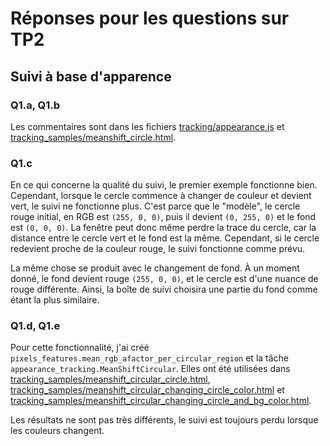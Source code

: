 # Réponses pour les questions sur TP2

## Suivi à base d'apparence

### Q1.a, Q1.b

Les commentaires sont dans les fichiers [tracking/appearance.js](./tracking/appearance.js) et [tracking_samples/meanshift_circle.html](./tracking_samples/meanshift_circle.html).

### Q1.c
En ce qui concerne la qualité du suivi, le premier exemple fonctionne bien.
Cependant, lorsque le cercle commence à changer de couleur et devient vert, le suivi ne fonctionne plus.
C'est parce que le "modèle", le cercle rouge initial, en RGB est `(255, 0, 0)`, puis il devient `(0, 255, 0)` et le fond est `(0, 0, 0)`.
La fenêtre peut donc même perdre la trace du cercle, car la distance entre le cercle vert et le fond est la même.
Cependant, si le cercle redevient proche de la couleur rouge, le suivi fonctionne comme prévu.

La même chose se produit avec le changement de fond. À un moment donné, le fond devient rouge `(255, 0, 0)`, et le cercle est d'une nuance de rouge différente.
Ainsi, la boîte de suivi choisira une partie du fond comme étant la plus similaire.

### Q1.d, Q1.e
Pour cette fonctionnalité, j'ai créé  `pixels_features.mean_rgb_afactor_per_circular_region` et la tâche `appearance_tracking.MeanShiftCircular`. Elles ont été utilisées dans [tracking_samples/meanshift_circular_circle.html](tracking_samples/meanshift_circular_circle.html), [tracking_samples/meanshift_circular_changing_circle_color.html](tracking_samples/meanshift_circular_changing_circle_color.html) et [tracking_samples/meanshift_circular_changing_circle_and_bg_color.html](tracking_samples/meanshift_circular_changing_circle_and_bg_color.html).

Les résultats ne sont pas très différents, le suivi est toujours perdu lorsque les couleurs changent.
